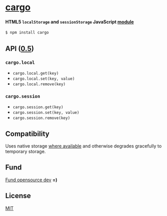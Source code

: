 # [cargo](../../)
#### HTML5 `localStorage` and `sessionStorage` JavaScript [module](https://npmjs.org/package/cargo)

```sh
$ npm install cargo
```

## API ([0.5](../../releases))

### `cargo.local`
- `cargo.local.get(key)`
- `cargo.local.set(key, value)`
- `cargo.local.remove(key)`

### `cargo.session`
- `cargo.session.get(key)`
- `cargo.session.set(key, value)`
- `cargo.session.remove(key)`

## Compatibility

Uses native storage [where available](https://developer.mozilla.org/en-US/docs/Web/Guide/API/DOM/Storage#Browser_compatibility) and otherwise degrades gracefully to temporary storage.

## Fund

[Fund opensource dev](https://www.gittip.com/ryanve/) <b>=)</b>

## License

[MIT](http://opensource.org/licenses/MIT)